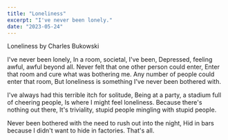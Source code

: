 ```yaml
---
title: "Loneliness"
excerpt: "I've never been lonely."
date: "2023-05-24"
---
```


Loneliness by Charles Bukowski


I've never been lonely,
In a room, societal, I've been,
Depressed, feeling awful, awful beyond all.
Never felt that one other person could enter,
Enter that room and cure what was bothering me.
Any number of people could enter that room,
But loneliness is something I've never been bothered with.

I've always had this terrible itch for solitude,
Being at a party, a stadium full of cheering people,
Is where I might feel loneliness.
Because there's nothing out there,
It's triviality, stupid people mingling with stupid people.

Never been bothered with the need to rush out into the night,
Hid in bars because I didn't want to hide in factories.
That's all.